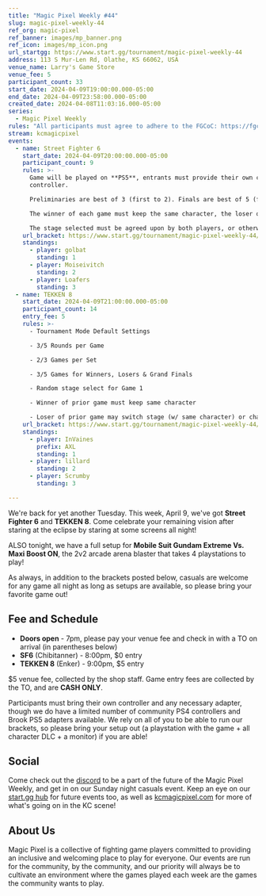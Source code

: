 ```yaml
---
title: "Magic Pixel Weekly #44"
slug: magic-pixel-weekly-44
ref_org: magic-pixel
ref_banner: images/mp_banner.png
ref_icon: images/mp_icon.png
url_startgg: https://www.start.gg/tournament/magic-pixel-weekly-44
address: 113 S Mur-Len Rd, Olathe, KS 66062, USA
venue_name: Larry's Game Store
venue_fee: 5
participant_count: 33
start_date: 2024-04-09T19:00:00.000-05:00
end_date: 2024-04-09T23:58:00.000-05:00
created_date: 2024-04-08T11:03:16.000-05:00
series:
  - Magic Pixel Weekly
rules: "All participants must agree to adhere to the FGCoC: https://fgcoc.com/"
stream: kcmagicpixel
events:
  - name: Street Fighter 6
    start_date: 2024-04-09T20:00:00.000-05:00
    participant_count: 9
    rules: >-
      Game will be played on **PS5**, entrants must provide their own compatible
      controller.  

      Preliminaries are best of 3 (first to 2). Finals are best of 5 (first to 3).  

      The winner of each game must keep the same character, the loser of that game may switch characters.  

      The stage selected must be agreed upon by both players, or otherwise selected at random.
    url_bracket: https://www.start.gg/tournament/magic-pixel-weekly-44/events/street-fighter-6/brackets/1631486/2435593
    standings:
      - player: golbat
        standing: 1
      - player: Moiseivitch
        standing: 2
      - player: Loafers
        standing: 3
  - name: TEKKEN 8
    start_date: 2024-04-09T21:00:00.000-05:00
    participant_count: 14
    entry_fee: 5
    rules: >-
      - Tournament Mode Default Settings

      - 3/5 Rounds per Game

      - 2/3 Games per Set

      - 3/5 Games for Winners, Losers & Grand Finals

      - Random stage select for Game 1

      - Winner of prior game must keep same character

      - Loser of prior game may switch stage (w/ same character) or character (w/ random stage)
    url_bracket: https://www.start.gg/tournament/magic-pixel-weekly-44/events/tekken-8/brackets/1631495/2435602
    standings:
      - player: InVaines
        prefix: AXL
        standing: 1
      - player: lillard
        standing: 2
      - player: Scrumby
        standing: 3

---
```


We're back for yet another Tuesday. This week, April 9, we've got **Street Fighter 6** and **TEKKEN 8**. Come celebrate your remaining vision after staring at the eclipse by staring at some screens all night!

ALSO tonight, we have a full setup for **Mobile Suit Gundam Extreme Vs. Maxi Boost ON**, the 2v2 arcade arena blaster that takes 4 playstations to play! 

As always, in addition to the brackets posted below, casuals are welcome for any game all night as long as setups are available, so please bring your favorite game out! 

## Fee and Schedule

- **Doors open** - 7pm, please pay your venue fee and check in with a TO on arrival (in parentheses below)
- **SF6** (Chibitanner) - 8:00pm, $0 entry
- **TEKKEN 8** (Enker) - 9:00pm, $5 entry

$5 venue fee, collected by the shop staff. Game entry fees are collected by the TO, and are **CASH ONLY**. 

Participants must bring their own controller and any necessary adapter, though we do have a limited number of community PS4 controllers and Brook PS5 adapters available. We rely on all of you to be able to run our brackets, so please bring your setup out (a playstation with the game + all character DLC + a monitor) if you are able!  

## Social
Come check out the [discord](https://discord.gg/jkmn6CVrrQ) to be a part of the future of the Magic Pixel Weekly, and get in on our Sunday night casuals event. Keep an eye on our [start.gg hub](https://www.start.gg/hub/magic-pixel) for future events too, as well as [kcmagicpixel.com](https://kcmagicpixel.com) for more of what's going on in the KC scene!

## About Us

Magic Pixel is a collective of fighting game players committed to providing an inclusive and welcoming place to play for everyone. Our events are run for the community, by the community, and our priority will always be to cultivate an environment where the games played each week are the games the community wants to play.
  